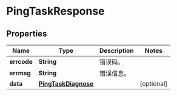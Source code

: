 
# PingTaskResponse

## Properties
Name | Type | Description | Notes
------------ | ------------- | ------------- | -------------
**errcode** | **String** | 错误码。 | 
**errmsg** | **String** | 错误信息。 | 
**data** | [**PingTaskDiagnose**](PingTaskDiagnose.md) |  |  [optional]



